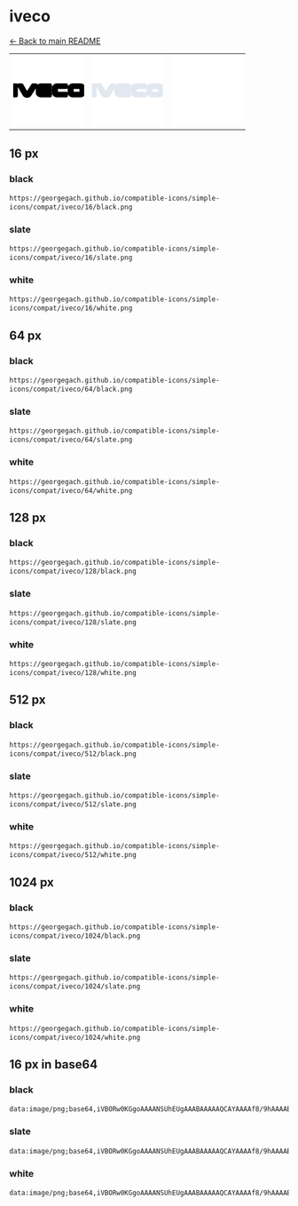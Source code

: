 # iveco

[← Back to main README](../../README.md)

<table><tr>
  <td><img src="./128/black.png" width="128" alt="iveco black icon" /></td>
  <td><img src="./128/slate.png" width="128" alt="iveco slate icon" /></td>
  <td><img src="./128/white.png" width="128" alt="iveco white icon" /></td>
</tr></table>

## 16 px

### black
```
https://georgegach.github.io/compatible-icons/simple-icons/compat/iveco/16/black.png
```

### slate
```
https://georgegach.github.io/compatible-icons/simple-icons/compat/iveco/16/slate.png
```

### white
```
https://georgegach.github.io/compatible-icons/simple-icons/compat/iveco/16/white.png
```

## 64 px

### black
```
https://georgegach.github.io/compatible-icons/simple-icons/compat/iveco/64/black.png
```

### slate
```
https://georgegach.github.io/compatible-icons/simple-icons/compat/iveco/64/slate.png
```

### white
```
https://georgegach.github.io/compatible-icons/simple-icons/compat/iveco/64/white.png
```

## 128 px

### black
```
https://georgegach.github.io/compatible-icons/simple-icons/compat/iveco/128/black.png
```

### slate
```
https://georgegach.github.io/compatible-icons/simple-icons/compat/iveco/128/slate.png
```

### white
```
https://georgegach.github.io/compatible-icons/simple-icons/compat/iveco/128/white.png
```

## 512 px

### black
```
https://georgegach.github.io/compatible-icons/simple-icons/compat/iveco/512/black.png
```

### slate
```
https://georgegach.github.io/compatible-icons/simple-icons/compat/iveco/512/slate.png
```

### white
```
https://georgegach.github.io/compatible-icons/simple-icons/compat/iveco/512/white.png
```

## 1024 px

### black
```
https://georgegach.github.io/compatible-icons/simple-icons/compat/iveco/1024/black.png
```

### slate
```
https://georgegach.github.io/compatible-icons/simple-icons/compat/iveco/1024/slate.png
```

### white
```
https://georgegach.github.io/compatible-icons/simple-icons/compat/iveco/1024/white.png
```

## 16 px in base64

### black
```
data:image/png;base64,iVBORw0KGgoAAAANSUhEUgAAABAAAAAQCAYAAAAf8/9hAAAABmJLR0QA/wD/AP+gvaeTAAAAl0lEQVQ4je3Qv6rBARjG8Q8GJpOrsLgHN+FSLEbT2cwsipswGAwG2ZSi3ynR6ZSiKAb/l3ewUxbfepannrdvL18+TwpdZFHHFE0sUUIaAxRQjE0bFeSQwDkGCRo44Yh7ZI8LxhhihR1G0bugjGvkB/9PB7bRz8NwgQNmuGaQD+0NflFFP/QnaKGHG/5QC+s1Oq/878u7eACiVC2PQoJdeAAAAABJRU5ErkJggg==
```

### slate
```
data:image/png;base64,iVBORw0KGgoAAAANSUhEUgAAABAAAAAQCAYAAAAf8/9hAAAABmJLR0QA/wD/AP+gvaeTAAAA2klEQVQ4je3QrUqDcRiG8et+/pOpsA/EMBAFg8UiGDyVVaOCsG72AFZFi8HgAdhFT8AkCBbf4mCCvtrm9tw2iwewst8RXFywMH+qRp/XNs1SfFaPu0+tta8LlBVmT4pI+Z5kPaRdgLSvCPfDsZzki6pR/YP9JjEB3VocY0+BFQDj71CsOv2o0MTpTUQb86zQfoAV4tBiG/nE6SGo/ks0U9uS1LbpGmbYDaBjWw3McKPXuXsdfwwKZWer1z6t3usbZj6SWZLKg+2myQMASrkk3cfZIjmfw/aFf34BwBxlp0ltwh4AAAAASUVORK5CYII=
```

### white
```
data:image/png;base64,iVBORw0KGgoAAAANSUhEUgAAABAAAAAQCAYAAAAf8/9hAAAABmJLR0QA/wD/AP+gvaeTAAAApUlEQVQ4je3QIU4DYRiE4efftIGSsCCwCAQGQ4LgKrWV0OBIOEFlRX0xiB6BC7QXaBAkJChMdVMHS76aT6BJk5p99cxkZmjZPyUiZjjACO+Y4gvXqDDHGa7S84I+DvFZIuIHK3zjFfdo0EvDBkdYpuYcNT5wU6FggAs8YIL1n5ZNamqc4hcdnKCUiBjjCUNc4jHr36GLRU68zcDnnHCMt38d17Jjtt9sIpYC1+XSAAAAAElFTkSuQmCC
```

